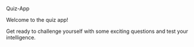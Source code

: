Quiz-App

Welcome to the quiz app!

Get ready to challenge yourself with some exciting questions and test your intelligence.